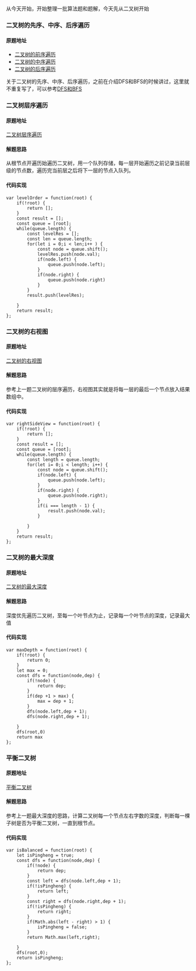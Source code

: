 从今天开始，开始整理一批算法题和题解，今天先从二叉树开始

### 二叉树的先序、中序、后序遍历

#### 原题地址
- [二叉树的前序遍历](https://leetcode.cn/problems/binary-tree-preorder-traversal/)
- [二叉树的中序遍历](https://leetcode.cn/problems/binary-tree-inorder-traversal/)
- [二叉树的后序遍历](https://leetcode.cn/problems/binary-tree-postorder-traversal/)

关于二叉树的先序、中序、后序遍历，之前在介绍DFS和BFS的时候讲过，这里就不重复写了，可以参考[DFS和BFS](https://github.com/userlww/FE_INTERVIEW/blob/main/algorithm/DFS%E5%92%8CBFS.md)

### 二叉树层序遍历

#### 原题地址

[二叉树层序遍历](https://leetcode.cn/problems/binary-tree-level-order-traversal/)

#### 解题思路

从根节点开遍历始遍历二叉树，用一个队列存储，每一层开始遍历之前记录当前层级的节点数，遍历完当前层之后将下一层的节点入队列。

#### 代码实现

```
var levelOrder = function(root) {
    if(!root) {
        return [];
    }
    const result = [];
    const queue = [root];
    while(queue.length) {
        const levelRes = [];
        const len = queue.length;
        for(let i = 0;i < len;i++ ) {
            const node = queue.shift();
            levelRes.push(node.val);
            if(node.left) {
                queue.push(node.left);
            }
            if(node.right) {
                queue.push(node.right)
            }
        }
        result.push(levelRes);

    }
    return result;
};
```
### 二叉树的右视图

#### 原题地址

[二叉树的右视图](https://leetcode.cn/problems/binary-tree-right-side-view/)

#### 解题思路

参考上一题二叉树的层序遍历，右视图其实就是将每一层的最后一个节点放入结果数组中。

#### 代码实现

```
var rightSideView = function(root) {
    if(!root) {
        return [];
    }
    const result = [];
    const queue = [root];
    while(queue.length) {
        const length = queue.length;
        for(let i= 0;i < length; i++) {
            const node = queue.shift();
            if(node.left) {
                queue.push(node.left);
            }
            if(node.right) {
                queue.push(node.right);
            }
            if(i === length - 1) {
                result.push(node.val);
            }

        }
    }
    return result;
};
```

### 二叉树的最大深度

#### 原题地址

[二叉树的最大深度](https://leetcode.cn/problems/maximum-depth-of-binary-tree/)

#### 解题思路

深度优先遍历二叉树，至每一个叶节点为止，记录每一个叶节点的深度，记录最大值

#### 代码实现

```
var maxDepth = function(root) {
    if(!root) {
        return 0;
    }
    let max = 0;
    const dfs = function(node,dep) {
        if(!node) {
            return dep;
        }
        if(dep +1 > max) {
            max = dep + 1;
        }
        dfs(node.left,dep + 1);
        dfs(node.right,dep + 1);

    }
    dfs(root,0)
    return max
};
```

### 平衡二叉树

#### 原题地址

[平衡二叉树](https://leetcode.cn/problems/balanced-binary-tree/)

#### 解题思路

参考上一题最大深度的思路，计算二叉树每一个节点左右字数的深度，判断每一棵子树是否为平衡二叉树，一直到根节点。

#### 代码实现

```
var isBalanced = function(root) {
    let isPingheng = true;
    const dfs = function(node,dep) {
        if(!node) {
            return dep;
        }
        const left = dfs(node.left,dep + 1);
        if(!isPingheng) {
            return left;
        }
        const right = dfs(node.right,dep + 1);
        if(!isPingheng) {
            return right;
        }
        if(Math.abs(left - right) > 1) {
            isPingheng = false;
        }
        return Math.max(left,right);

    }
    dfs(root,0);
    return isPingheng;
};
```
